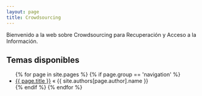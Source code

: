 ```yaml
---
layout: page
title: Crowdsourcing
---
```


Bienvenido a la web sobre Crowdsourcing para Recuperación y Acceso a la Información.

## Temas disponibles

<ul class="posts">
  {% for page in site.pages %}
    {% if page.group == 'navigation' %}
    <li><a href="{{ BASE_PATH }}{{ page.url }}">{{ page.title }}</a> &laquo; <span>{{ site.authors[page.author].name }}</span></li>
    {% endif %}
  {% endfor %}
</ul>

